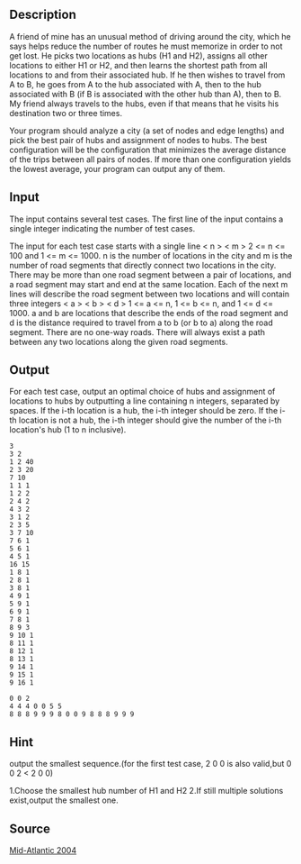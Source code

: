 <h2>Description</h2><p>A friend of mine has an unusual method of driving around the city, which he says helps reduce the number of routes he must memorize in order to not get lost. He picks two locations as hubs (H1 and H2), assigns all other locations to either H1 or H2, and then learns the shortest path from all locations to and from their associated hub. If he then wishes to travel from A to B, he goes from A to the hub associated with A, then to the hub associated with B (if B is associated with the other hub than A), then to B. My friend always travels to the hubs, even if that means that he visits his destination two or three times.
</p>Your program should analyze a city (a set of nodes and edge lengths) and pick the best pair of hubs and assignment of nodes to hubs. The best configuration will be the configuration that minimizes the average distance of the trips between all pairs of nodes. If more than one configuration yields the lowest average, your program can output any of them.<h2>Input</h2><p>The input contains several test cases. The first line of the input contains a single integer indicating the number of test cases.
</p>The input for each test case starts with a single line
&lt; n &gt; &lt; m &gt;
2 &lt;= n &lt;= 100 and 1 &lt;= m &lt;= 1000. n is the number of locations in the city and m is the number of road segments that directly connect two locations in the city. There may be more than one road segment between a pair of locations, and a road segment may start and end at the same location.
Each of the next m lines will describe the road segment between two locations and will contain three integers
&lt; a &gt; &lt; b &gt; &lt; d &gt;
1 &lt;= a &lt;= n, 1 &lt;= b &lt;= n, and 1 &lt;= d &lt;= 1000. a and b are locations that describe the ends of the road segment and d is the distance required to travel from a to b (or b to a) along the road segment. There are no one-way roads.
There will always exist a path between any two locations along the given road segments.<h2>Output</h2><p>For each test case, output an optimal choice of hubs and assignment of locations to hubs by outputting a line containing n integers, separated by spaces. If the i-th location is a hub, the i-th integer should be zero. If the i-th location is not a hub, the i-th integer should give the number of the i-th location's hub (1 to n inclusive).</p><pre><code class="language-input1">3
3 2
1 2 40
2 3 20
7 10
1 1 1
1 2 2
2 4 2
4 3 2
3 1 2
2 3 5
3 7 10
7 6 1
5 6 1
4 5 1
16 15
1 8 1
2 8 1
3 8 1
4 9 1
5 9 1
6 9 1
7 8 1
8 9 3
9 10 1
8 11 1
8 12 1
8 13 1
9 14 1
9 15 1
9 16 1</code></pre><pre><code class="language-output1">0 0 2
4 4 4 0 0 5 5
8 8 8 9 9 9 8 0 0 9 8 8 8 9 9 9</code></pre><h2>Hint</h2><p>output the smallest sequence.(for the first test case, 2 0 0 is also valid,but 0 0 2 &lt; 2 0 0)
</p>1.Choose the smallest hub number of H1 and H2
2.If still multiple solutions exist,output the smallest one.<h2>Source</h2><a href="searchproblem?field=source&amp;key=Mid-Atlantic+2004">Mid-Atlantic 2004</a>